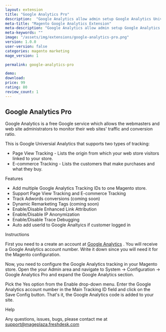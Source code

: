 ```yaml
---
layout: extension
title: "Google Analytics Pro"
description:  "Google Analytics allow admin setup Google Analytics Universial quickly by adding multiple tracking ID in store"
meta-title: "Magento Google Analytics Extension"
meta-description: "Google Analytics allow admin setup Google Analytics Universial quickly by adding multiple tracking ID in store"
meta-keywords: ""
image: "/assets/img/extensions/google-analytics-pro.png"
version: 1.0.0
user-version: false
categories: magento marketing
mage_version: 1

permalink: google-analytics-pro

demo: 
download: 
price: 99
rating: 80
review_count: 1
---
```


 
<h2>Google Analytics Pro</h2>


Google Analytics is a free Google service which allows the webmasters and web site administrators to monitor their web sites' traffic and conversion ratio.

This is Google Universial Analytics that supports two types of tracking:

- Page View Tracking - Lists the origin from which your web store visitors linked to your store. 
- E-commerce Tracking - Lists the customers that make purchases and what they buy.


Features


- Add multiple Google Analytics Tracking IDs to one Magento store. 
- Support Page View Tracking and E-commerce Tracking
- Track Adwords conversions (coming soon)
- Dynamic Remarketing Tags (coming soon)
- Enable/Disable Enhanced Link Attribution
- Enable/Disable IP Anonymization
- Enable/Disable Trace Debugging
- Auto add userId to Google Analtyics if customer logged in

Instructions


First you need to a create an account at <a href="http://www.google.com/analytics/">Google Analytics</a> . You will receive a Google Analytics account number. Write it down since you will need it for the Magento configuration.

Now, you need to configure the Google Analytics tracking in your Magento store. Open the your Admin area and navigate to System -> Configuration -> Google Analytics Pro and expand the Google Analytics section.

Pick the Yes option from the Enable drop-down menu. Enter the Google Analytics account number in the Main Tracking ID field and click on the Save Config button. That's it, the Google Analytics code is added to your site.

Help


Any questions, issues, bugs, please contact me at support@mageplaza.freshdesk.com